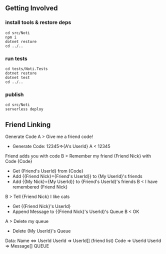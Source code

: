 
## Getting Involved

### install tools & restore deps

    cd src/Noti
    npm i
    dotnet restore
    cd ../..

### run tests

    cd tests/Noti.Tests
    dotnet restore
    dotnet test
    cd ../..

### publish

    cd src/Noti
    serverless deploy

## Friend Linking

Generate Code
A > Give me a friend code!
* Generate Code: 12345=>{A's UserId}
A < 12345

Friend adds you with code
B > Remember my friend {Friend Nick} with Code {Code}
* Get {Friend's UserId} from {Code}
* Add {{Friend Nick}={Friend's UserId}} to {My UserId}'s friends
* Add {{My Nick}={My UserId}} to {Friend's UserId}'s friends
B < I have remembered {Friend Nick}


B > Tell {Friend Nick} I like cats
* Get {{Friend Nick}'s UserId}
* Append Message to {{Friend Nick}'s UserId}'s Queue
B < OK

A > Delete my queue
* Delete {My UserId}'s Queue

Data:
Name <=> UserId
UserId => UserId[] (friend list)
Code => UserId
UserId => Message[] QUEUE

